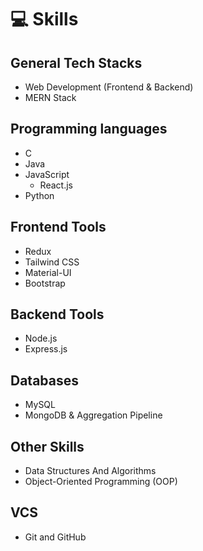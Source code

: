 # 💻 Skills

## General Tech Stacks

- Web Development (Frontend & Backend)
- MERN Stack

## Programming languages

- C
- Java
- JavaScript
  - React.js
- Python

## Frontend Tools

- Redux
- Tailwind CSS
- Material-UI
- Bootstrap

## Backend Tools

- Node.js
- Express.js

## Databases

- MySQL
- MongoDB & Aggregation Pipeline

## Other Skills

- Data Structures And Algorithms
- Object-Oriented Programming (OOP)

## VCS

- Git and GitHub
